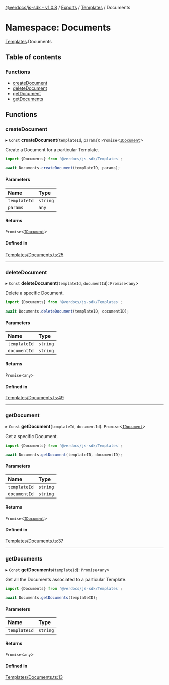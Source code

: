 [@verdocs/js-sdk - v1.0.8](../README.md) / [Exports](../modules.md) / [Templates](Templates.md) / Documents

# Namespace: Documents

[Templates](Templates.md).Documents

## Table of contents

### Functions

- [createDocument](Templates.Documents.md#createdocument)
- [deleteDocument](Templates.Documents.md#deletedocument)
- [getDocument](Templates.Documents.md#getdocument)
- [getDocuments](Templates.Documents.md#getdocuments)

## Functions

### createDocument

▸ `Const` **createDocument**(`templateId`, `params`): `Promise`<[`IDocument`](../interfaces/Templates.Types.IDocument.md)\>

Create a Document for a particular Template.

```typescript
import {Documents} from '@verdocs/js-sdk/Templates';

await Documents.createDocument(templateID, params);
```

#### Parameters

| Name | Type |
| :------ | :------ |
| `templateId` | `string` |
| `params` | `any` |

#### Returns

`Promise`<[`IDocument`](../interfaces/Templates.Types.IDocument.md)\>

#### Defined in

[Templates/Documents.ts:25](https://github.com/Verdocs/js-sdk/blob/main/src/Templates/Documents.ts#L25)

___

### deleteDocument

▸ `Const` **deleteDocument**(`templateId`, `documentId`): `Promise`<`any`\>

Delete a specific Document.

```typescript
import {Documents} from '@verdocs/js-sdk/Templates';

await Documents.deleteDocument(templateID, documentID);
```

#### Parameters

| Name | Type |
| :------ | :------ |
| `templateId` | `string` |
| `documentId` | `string` |

#### Returns

`Promise`<`any`\>

#### Defined in

[Templates/Documents.ts:49](https://github.com/Verdocs/js-sdk/blob/main/src/Templates/Documents.ts#L49)

___

### getDocument

▸ `Const` **getDocument**(`templateId`, `documentId`): `Promise`<[`IDocument`](../interfaces/Templates.Types.IDocument.md)\>

Get a specific Document.

```typescript
import {Documents} from '@verdocs/js-sdk/Templates';

await Documents.getDocument(templateID, documentID);
```

#### Parameters

| Name | Type |
| :------ | :------ |
| `templateId` | `string` |
| `documentId` | `string` |

#### Returns

`Promise`<[`IDocument`](../interfaces/Templates.Types.IDocument.md)\>

#### Defined in

[Templates/Documents.ts:37](https://github.com/Verdocs/js-sdk/blob/main/src/Templates/Documents.ts#L37)

___

### getDocuments

▸ `Const` **getDocuments**(`templateId`): `Promise`<`any`\>

Get all the Documents associated to a particular Template.

```typescript
import {Documents} from '@verdocs/js-sdk/Templates';

await Documents.getDocuments(templateID);
```

#### Parameters

| Name | Type |
| :------ | :------ |
| `templateId` | `string` |

#### Returns

`Promise`<`any`\>

#### Defined in

[Templates/Documents.ts:13](https://github.com/Verdocs/js-sdk/blob/main/src/Templates/Documents.ts#L13)
